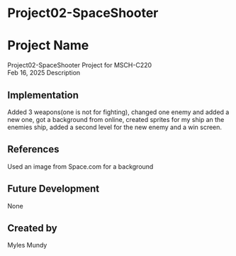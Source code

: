 # Project02-SpaceShooter

# Project Name 
Project02-SpaceShooter 
Project for MSCH-C220  
Feb 16, 2025 
Description
## Implementation
Added 3 weapons(one is not for fighting), changed one enemy and added a new one, got a background from online, created sprites for my ship an the enemies ship, added a second level for the new enemy and a win screen.
## References
Used an image from Space.com for a background
## Future Development
None
## Created by
Myles Mundy
